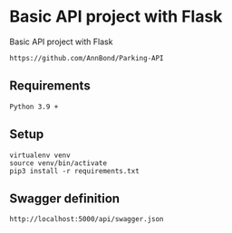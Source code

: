 # Basic API project with Flask


Basic API project with Flask
```
https://github.com/AnnBond/Parking-API
```
## Requirements

```
Python 3.9 +
```

## Setup
```
virtualenv venv 
source venv/bin/activate
pip3 install -r requirements.txt
```

## Swagger definition
```
http://localhost:5000/api/swagger.json
```
